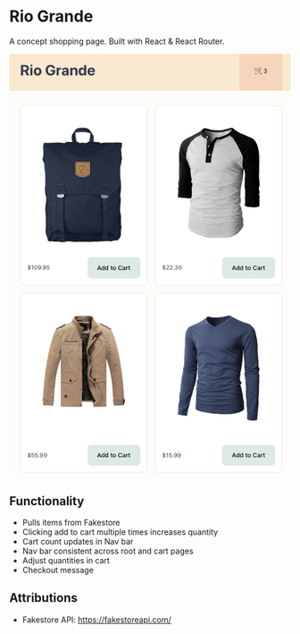 # Rio Grande
A concept shopping page.
Built with React & React Router.

![Rio Grande Screenshot](./src/assets/rio_grande.png)

## Functionality
- Pulls items from Fakestore
- Clicking add to cart multiple times increases quantity
- Cart count updates in Nav bar
- Nav bar consistent across root and cart pages
- Adjust quantities in cart
- Checkout message

## Attributions
- Fakestore API: https://fakestoreapi.com/
